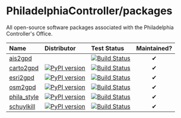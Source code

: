 # PhiladelphiaController/packages

All open-source software packages associated with the Philadelphia Controller's Office.

| Name | Distributor | Test Status | Maintained? |
| :--- | :---------- | :---------- | :---------: |
| [ais2gpd](https://www.github.com/PhiladelphiaController/ais2gpd)| | [![Build Status](https://travis-ci.org/PhiladelphiaController/ais2gpd.png?branch=master)](https://travis-ci.org/PhiladelphiaController/ais2gpd) | ✔|
| [carto2gpd](https://www.github.com/PhiladelphiaController/carto2gpd)| [![PyPI version](https://img.shields.io/pypi/v/carto2gpd.svg)](https://pypi.org/project/row[name])| [![Build Status](https://travis-ci.org/PhiladelphiaController/carto2gpd.png?branch=master)](https://travis-ci.org/PhiladelphiaController/carto2gpd) | ✔|
| [esri2gpd](https://www.github.com/PhiladelphiaController/esri2gpd)| [![PyPI version](https://img.shields.io/pypi/v/esri2gpd.svg)](https://pypi.org/project/row[name])| [![Build Status](https://travis-ci.org/PhiladelphiaController/esri2gpd.png?branch=master)](https://travis-ci.org/PhiladelphiaController/esri2gpd) | ✔|
| [osm2gpd](https://www.github.com/PhiladelphiaController/osm2gpd)| [![PyPI version](https://img.shields.io/pypi/v/osm2gpd.svg)](https://pypi.org/project/row[name])| [![Build Status](https://travis-ci.org/PhiladelphiaController/osm2gpd.png?branch=master)](https://travis-ci.org/PhiladelphiaController/osm2gpd) | ✔|
| [phila_style](https://www.github.com/PhiladelphiaController/phila_style)| [![PyPI version](https://img.shields.io/pypi/v/phila_style.svg)](https://pypi.org/project/row[name])| [![Build Status](https://travis-ci.org/PhiladelphiaController/phila_style.png?branch=master)](https://travis-ci.org/PhiladelphiaController/phila_style) | ✔|
| [schuylkill](https://www.github.com/PhiladelphiaController/schuylkill)| [![PyPI version](https://img.shields.io/pypi/v/schuylkill.svg)](https://pypi.org/project/row[name])| [![Build Status](https://travis-ci.org/PhiladelphiaController/schuylkill.png?branch=master)](https://travis-ci.org/PhiladelphiaController/schuylkill) | ✔|